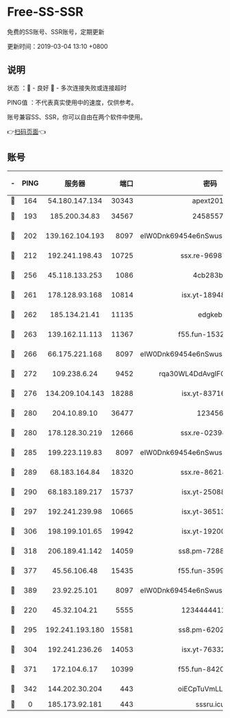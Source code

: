 # Free-SS-SSR

免费的SS账号、SSR账号，定期更新

更新时间：2019-03-04 13:10 +0800

## 说明

状态     ：🙂 - 良好 🙁 - 多次连接失败或连接超时

PING值   ：不代表真实使用中的速度，仅供参考。

账号兼容SS、SSR，你可以自由在两个软件中使用。

👉[扫码页面](https://liesauer.github.io/free-ss-ssr.github.io/)👈

## 账号

|-|PING|服务器|端口|密码|加密方式|区域|
|:----:|:----:|:-----:|-----:|:----:|:----:|:----:|
|🙂|164|54.180.147.134|30343|apext2019|chacha20|KR|
|🙂|193|185.200.34.83|34567|24585575|aes-256-cfb|US|
|🙂|202|139.162.104.193|8097|eIW0Dnk69454e6nSwuspv9DmS201tQ0D|aes-256-cfb|JP|
|🙂|212|192.241.198.43|10725|ssx.re-96987709|aes-256-cfb|US|
|🙂|256|45.118.133.253|1086|4cb283b8|aes-256-cfb|SG|
|🙂|261|178.128.93.168|10814|isx.yt-18948442|aes-256-cfb|SG|
|🙂|262|185.134.21.41|11135|edgkeb|aes-256-cfb|GB|
|🙂|263|139.162.11.113|11367|f55.fun-15323985|aes-256-cfb|SG|
|🙂|266|66.175.221.168|8097|eIW0Dnk69454e6nSwuspv9DmS201tQ0D|aes-256-cfb|US|
|🙂|272|109.238.6.24|9452|rqa30WL4DdAvgIFG6Fs3znzTa|aes-256-cfb|FR|
|🙂|276|134.209.104.143|18288|isx.yt-83716463|aes-256-cfb|SG|
|🙂|280|204.10.89.10|36477|123456|aes-256-cfb|US|
|🙂|280|178.128.30.219|12666|ssx.re-02394063|aes-256-cfb|SG|
|🙂|285|199.223.119.83|8097|eIW0Dnk69454e6nSwuspv9DmS201tQ0D|aes-256-cfb|US|
|🙂|289|68.183.164.84|18320|ssx.re-86218823|aes-256-cfb|US|
|🙂|290|68.183.189.217|15737|isx.yt-25088836|aes-256-cfb|SG|
|🙂|297|192.241.239.98|10665|isx.yt-36513640|aes-256-cfb|US|
|🙂|306|198.199.101.65|19942|isx.yt-19200685|aes-256-cfb|US|
|🙂|318|206.189.41.142|14059|ss8.pm-72883299|aes-256-cfb|SG|
|🙂|377|45.56.106.48|15435|f55.fun-35993296|aes-256-cfb|US|
|🙂|389|23.92.25.101|8097|eIW0Dnk69454e6nSwuspv9DmS201tQ0D|aes-256-cfb|US|
|🙂|220|45.32.104.21|5555|1234444411111|aes-256-cfb|SG|
|🙂|295|192.241.193.180|15581|ss8.pm-62020197|aes-256-cfb|US|
|🙂|304|192.241.236.26|14053|isx.yt-76332311|aes-256-cfb|US|
|🙂|371|172.104.6.17|10399|f55.fun-84200112|aes-256-cfb|US|
|🙁|342|144.202.30.204|443|oiECpTuVmLLxk4Ts|aes-256-cfb|US|
|🙁|0|185.173.92.181|443|sssru.icu|rc4-md5|RU|
